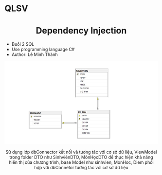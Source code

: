 # QLSV
<div align="center">
    <h1>Dependency Injection</h1>
    <ul type="square" align="left">
      <li>Buổi 2 SQL </li>
      <li>Use programming language C#</li>
      <li>Author: Lê Minh Thành</li>
    </ul>
    <img src="https://github.com/minhthanh120/QLSV/blob/master/a62a6bd54d70832eda61.jpg"/>
    <br/>
    <p>Sử dụng lớp dbConnector kết nối và tương tác với cơ sở dữ liệu, ViewModel trong folder DTO như SinhviênDTO, MônHọcDTO để thực hiện khả năng hiển thị của chương trình, base Model như sinhvien, MonHoc, Diem phối hợp với dbConnetor tương tác với cơ sở dữ liệu</p>

</ul>
    
</div>
